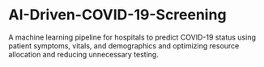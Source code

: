 # AI-Driven-COVID-19-Screening
A machine learning pipeline for hospitals to predict COVID-19 status using patient symptoms, vitals, and demographics and optimizing resource allocation and reducing unnecessary testing.
